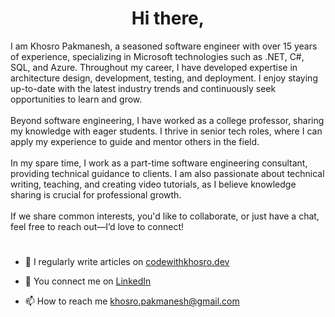<h1 align="center">Hi there,</h1>
I am Khosro Pakmanesh, a seasoned software engineer with over 15 years of experience, specializing in Microsoft technologies such as .NET, C#, SQL, and Azure. Throughout my career, I have developed expertise in architecture design, development, testing, and deployment. I enjoy staying up-to-date with the latest industry trends and continuously seek opportunities to learn and grow. 
<br/><br/>Beyond software engineering, I have worked as a college professor, sharing my knowledge with eager students. I thrive in senior tech roles, where I can apply my experience to guide and mentor others in the field.
<br/><br/>In my spare time, I work as a part-time software engineering consultant, providing technical guidance to clients. I am also passionate about technical writing, teaching, and creating video tutorials, as I believe knowledge sharing is crucial for professional growth.
<br/><br/>If we share common interests, you'd like to collaborate, or just have a chat, feel free to reach out—I’d love to connect!

# 
- 📝 I regularly write articles on [codewithkhosro.dev](https://www.codewithkhosro.dev)

- 🚩 You connect me on [LinkedIn](https://www.linkedin.com/in/khosropakmanesh/)

- 📫 How to reach me khosro.pakmanesh@gmail.com
